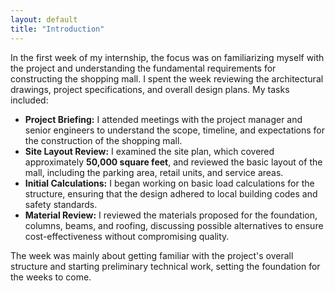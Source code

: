 ```yaml
---
layout: default
title: "Introduction"
---
```

In the first week of my internship, the focus was on familiarizing myself with the project and understanding the fundamental requirements for constructing the shopping mall. I spent the week reviewing the architectural drawings, project specifications, and overall design plans. My tasks included:

- **Project Briefing:** I attended meetings with the project manager and senior engineers to understand the scope, timeline, and expectations for the construction of the shopping mall.
- **Site Layout Review:** I examined the site plan, which covered approximately **50,000 square feet**, and reviewed the basic layout of the mall, including the parking area, retail units, and service areas.
- **Initial Calculations:** I began working on basic load calculations for the structure, ensuring that the design adhered to local building codes and safety standards.
- **Material Review:** I reviewed the materials proposed for the foundation, columns, beams, and roofing, discussing possible alternatives to ensure cost-effectiveness without compromising quality.

The week was mainly about getting familiar with the project's overall structure and starting preliminary technical work, setting the foundation for the weeks to come.